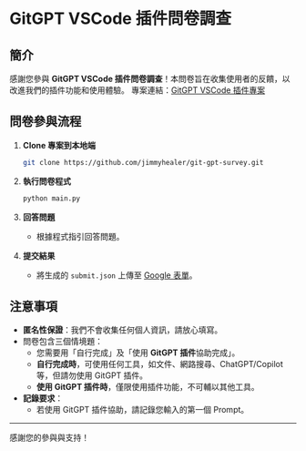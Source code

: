 # GitGPT VSCode 插件問卷調查

## 簡介

感謝您參與 **GitGPT VSCode 插件問卷調查**！本問卷旨在收集使用者的反饋，以改進我們的插件功能和使用體驗。
專案連結：[GitGPT VSCode 插件專案](https://github.com/Wei-Hsu-AI/vscode-version-control-chat-ai/)

## 問卷參與流程

1. **Clone 專案到本地端**
   ```bash
   git clone https://github.com/jimmyhealer/git-gpt-survey.git
   ```

2. **執行問卷程式**
   ```bash
   python main.py
   ```

3. **回答問題**
   - 根據程式指引回答問題。

4. **提交結果**
   - 將生成的 `submit.json` 上傳至 [Google 表單](https://forms.gle/L1EvJmd91rKZ4MoSA)。

## 注意事項

- **匿名性保證**：我們不會收集任何個人資訊，請放心填寫。
- 問卷包含三個情境題：
  - 您需要用「自行完成」及「使用 **GitGPT 插件**協助完成」。
  - **自行完成時**，可使用任何工具，如文件、網路搜尋、ChatGPT/Copilot 等，但請勿使用 GitGPT 插件。
  - **使用 GitGPT 插件時**，僅限使用插件功能，不可輔以其他工具。
- **記錄要求**：
  - 若使用 GitGPT 插件協助，請記錄您輸入的第一個 Prompt。

---

感謝您的參與與支持！